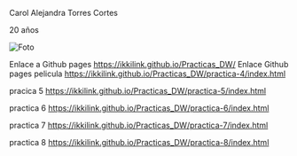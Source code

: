 Carol Alejandra Torres Cortes

20 años

![Foto](https://cdn.discordapp.com/attachments/1055528292486225961/1280677992904917125/IMG-20240730-WA0028.jpg?ex=66d8f3d3&is=66d7a253&hm=b81ad52f037caa2105a2d94b03a40836672f43548934530595979710390af47a&)

Enlace a Github pages https://ikkilink.github.io/Practicas_DW/
Enlace Github pages pelicula https://ikkilink.github.io/Practicas_DW/practica-4/index.html

pracica 5  https://ikkilink.github.io/Practicas_DW/practica-5/index.html

practica 6 https://ikkilink.github.io/Practicas_DW/practica-6/index.html

practica 7 https://ikkilink.github.io/Practicas_DW/practica-7/index.html

practica 8 https://ikkilink.github.io/Practicas_DW/practica-8/index.html
